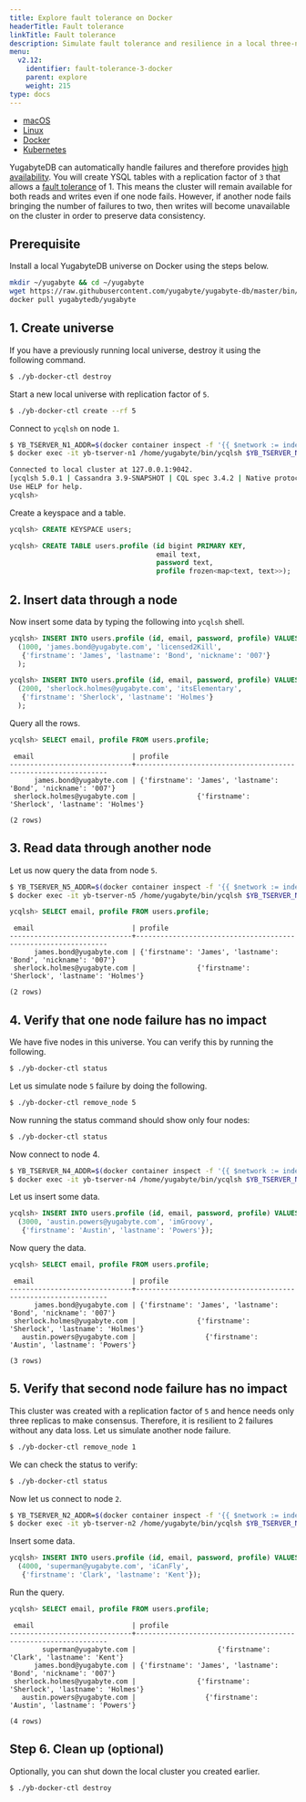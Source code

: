 ```yaml
---
title: Explore fault tolerance on Docker
headerTitle: Fault tolerance
linkTitle: Fault tolerance
description: Simulate fault tolerance and resilience in a local three-node YugabyteDB cluster on Docker.
menu:
  v2.12:
    identifier: fault-tolerance-3-docker
    parent: explore
    weight: 215
type: docs
---
```


<ul class="nav nav-tabs-alt nav-tabs-yb">

  <li >
    <a href="/preview/explore/fault-tolerance/macos" class="nav-link">
      <i class="fab fa-apple" aria-hidden="true"></i>
      macOS
    </a>
  </li>

  <li >
    <a href="/preview/explore/fault-tolerance/linux" class="nav-link">
      <i class="fab fa-linux" aria-hidden="true"></i>
      Linux
    </a>
  </li>

  <li >
    <a href="/preview/explore/fault-tolerance/docker" class="nav-link active">
      <i class="fab fa-docker" aria-hidden="true"></i>
      Docker
    </a>
  </li>

  <li >
    <a href="/preview/explore/fault-tolerance/kubernetes" class="nav-link">
      <i class="fas fa-cubes" aria-hidden="true"></i>
      Kubernetes
    </a>
  </li>

</ul>

YugabyteDB can automatically handle failures and therefore provides [high availability](../../../architecture/core-functions/high-availability/). You will create YSQL tables with a replication factor of `3` that allows a [fault tolerance](../../../architecture/docdb-replication/replication/) of 1. This means the cluster will remain available for both reads and writes even if one node fails. However, if another node fails bringing the number of failures to two, then writes will become unavailable on the cluster in order to preserve data consistency.

## Prerequisite

Install a local YugabyteDB universe on Docker using the steps below.

```sh
mkdir ~/yugabyte && cd ~/yugabyte
wget https://raw.githubusercontent.com/yugabyte/yugabyte-db/master/bin/yb-docker-ctl && chmod +x yb-docker-ctl
docker pull yugabytedb/yugabyte
```

## 1. Create universe

If you have a previously running local universe, destroy it using the following command.

```sh
$ ./yb-docker-ctl destroy
```

Start a new local universe with replication factor of `5`.

```sh
$ ./yb-docker-ctl create --rf 5
```

Connect to `ycqlsh` on node `1`.

```sh
$ YB_TSERVER_N1_ADDR=$(docker container inspect -f '{{ $network := index .NetworkSettings.Networks "yb-net" }}{{ $network.IPAddress }}' yb-tserver-n1)
$ docker exec -it yb-tserver-n1 /home/yugabyte/bin/ycqlsh $YB_TSERVER_N1_ADDR
```

```sh
Connected to local cluster at 127.0.0.1:9042.
[ycqlsh 5.0.1 | Cassandra 3.9-SNAPSHOT | CQL spec 3.4.2 | Native protocol v4]
Use HELP for help.
ycqlsh>
```

Create a keyspace and a table.

```sql
ycqlsh> CREATE KEYSPACE users;
```

```sql
ycqlsh> CREATE TABLE users.profile (id bigint PRIMARY KEY,
                                    email text,
                                    password text,
                                    profile frozen<map<text, text>>);
```

## 2. Insert data through a node

Now insert some data by typing the following into `ycqlsh` shell.

```sql
ycqlsh> INSERT INTO users.profile (id, email, password, profile) VALUES
  (1000, 'james.bond@yugabyte.com', 'licensed2Kill',
   {'firstname': 'James', 'lastname': 'Bond', 'nickname': '007'}
  );
```

```sql
ycqlsh> INSERT INTO users.profile (id, email, password, profile) VALUES
  (2000, 'sherlock.holmes@yugabyte.com', 'itsElementary',
   {'firstname': 'Sherlock', 'lastname': 'Holmes'}
  );

```

Query all the rows.

```sql
ycqlsh> SELECT email, profile FROM users.profile;
```

```output
 email                        | profile
------------------------------+---------------------------------------------------------------
      james.bond@yugabyte.com | {'firstname': 'James', 'lastname': 'Bond', 'nickname': '007'}
 sherlock.holmes@yugabyte.com |               {'firstname': 'Sherlock', 'lastname': 'Holmes'}

(2 rows)
```

## 3. Read data through another node

Let us now query the data from node `5`.

```sh
$ YB_TSERVER_N5_ADDR=$(docker container inspect -f '{{ $network := index .NetworkSettings.Networks "yb-net" }}{{ $network.IPAddress }}' yb-tserver-n5)
$ docker exec -it yb-tserver-n5 /home/yugabyte/bin/ycqlsh $YB_TSERVER_N5_ADDR
```

```sql
ycqlsh> SELECT email, profile FROM users.profile;
```

```output
 email                        | profile
------------------------------+---------------------------------------------------------------
      james.bond@yugabyte.com | {'firstname': 'James', 'lastname': 'Bond', 'nickname': '007'}
 sherlock.holmes@yugabyte.com |               {'firstname': 'Sherlock', 'lastname': 'Holmes'}

(2 rows)
```

## 4. Verify that one node failure has no impact

We have five nodes in this universe. You can verify this by running the following.

```sh
$ ./yb-docker-ctl status
```

Let us simulate node `5` failure by doing the following.

```sh
$ ./yb-docker-ctl remove_node 5
```

Now running the status command should show only four nodes:

```sh
$ ./yb-docker-ctl status
```

Now connect to node 4.

```sh
$ YB_TSERVER_N4_ADDR=$(docker container inspect -f '{{ $network := index .NetworkSettings.Networks "yb-net" }}{{ $network.IPAddress }}' yb-tserver-n4)
$ docker exec -it yb-tserver-n4 /home/yugabyte/bin/ycqlsh $YB_TSERVER_N4_ADDR
```

Let us insert some data.

```sql
ycqlsh> INSERT INTO users.profile (id, email, password, profile) VALUES
  (3000, 'austin.powers@yugabyte.com', 'imGroovy',
   {'firstname': 'Austin', 'lastname': 'Powers'});
```

Now query the data.

```sql
ycqlsh> SELECT email, profile FROM users.profile;
```

```output
 email                        | profile
------------------------------+---------------------------------------------------------------
      james.bond@yugabyte.com | {'firstname': 'James', 'lastname': 'Bond', 'nickname': '007'}
 sherlock.holmes@yugabyte.com |               {'firstname': 'Sherlock', 'lastname': 'Holmes'}
   austin.powers@yugabyte.com |                 {'firstname': 'Austin', 'lastname': 'Powers'}

(3 rows)
```

## 5. Verify that second node failure has no impact

This cluster was created with a replication factor of `5` and hence needs only three replicas to make consensus. Therefore, it is resilient to 2 failures without any data loss. Let us simulate another node failure.

```sh
$ ./yb-docker-ctl remove_node 1
```

We can check the status to verify:

```sh
$ ./yb-docker-ctl status
```

Now let us connect to node `2`.

```sh
$ YB_TSERVER_N2_ADDR=$(docker container inspect -f '{{ $network := index .NetworkSettings.Networks "yb-net" }}{{ $network.IPAddress }}' yb-tserver-n2)
$ docker exec -it yb-tserver-n2 /home/yugabyte/bin/ycqlsh $YB_TSERVER_N2_ADDR
```

Insert some data.

```sql
ycqlsh> INSERT INTO users.profile (id, email, password, profile) VALUES
  (4000, 'superman@yugabyte.com', 'iCanFly',
   {'firstname': 'Clark', 'lastname': 'Kent'});
```

Run the query.

```sql
ycqlsh> SELECT email, profile FROM users.profile;
```

```output
 email                        | profile
------------------------------+---------------------------------------------------------------
        superman@yugabyte.com |                    {'firstname': 'Clark', 'lastname': 'Kent'}
      james.bond@yugabyte.com | {'firstname': 'James', 'lastname': 'Bond', 'nickname': '007'}
 sherlock.holmes@yugabyte.com |               {'firstname': 'Sherlock', 'lastname': 'Holmes'}
   austin.powers@yugabyte.com |                 {'firstname': 'Austin', 'lastname': 'Powers'}

(4 rows)
```

## Step 6. Clean up (optional)

Optionally, you can shut down the local cluster you created earlier.

```sh
$ ./yb-docker-ctl destroy
```
